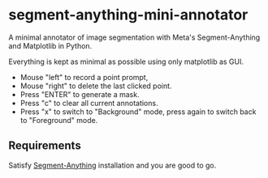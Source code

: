 # segment-anything-mini-annotator
A minimal annotator of image segmentation with Meta's Segment-Anything and Matplotlib in Python.

Everything is kept as minimal as possible using only matplotlib as GUI. 

 - Mouse "left" to record a point prompt,
 - Mouse "right" to delete the last clicked point. 
 - Press "ENTER" to generate a mask. 
 - Press "c" to clear all current annotations.
 - Press "x" to switch to "Background" mode, press again to switch back to "Foreground" mode.

## Requirements
Satisfy [Segment-Anything](https://github.com/facebookresearch/segment-anything) installation and you are good to go.